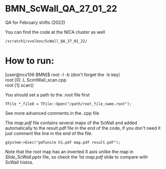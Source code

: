# BMN_ScWall_QA_27_01_22
QA for February shifts (2022)

You can find the code at the NICA cluster as well  
```
/scratch1/vvolkov/ScWall_QA_27_01_22/
```
# How to run:

[user@ncx106 BMN]$ root -l -b (don't forget the -b key)  
root [0] .L ScintWall_scan.cpp  
root [1] scan()  

You should set a path to the .root file first  
```
TFile *_file0 = TFile::Open("/path/root_file_name.root");
```

See more advanced comments in the .cpp file  

The *map.pdf* file contains several maps of the ScWall and added automatically to the result.pdf file in the end of the code, if you don't need it just comment the line in the end of the file.
```
gSystem->Exec("pdfunite h1.pdf map.pdf result.pdf");
```
Note that the root map has an inverted X axis unlike the map in *Slide_ScWall.pptx* file, so check the 1st *map.pdf* slide to compare with ScWall histos.
